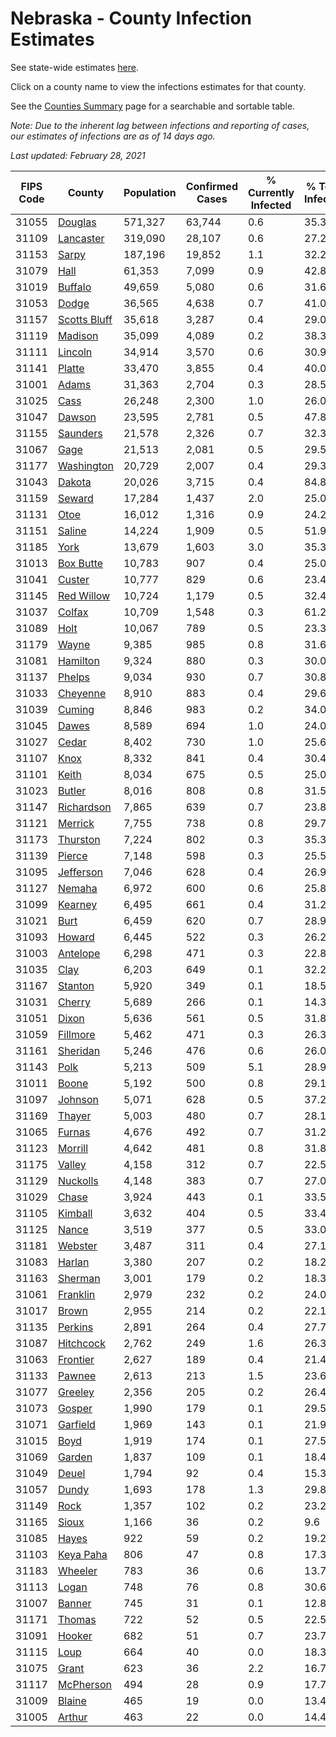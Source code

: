 # Nebraska - County Infection Estimates

See state-wide estimates [here](/infections/us-ne).

Click on a county name to view the infections estimates for that county.

See the [Counties Summary](/infections/summary-counties) page for a searchable and sortable table.

*Note: Due to the inherent lag between infections and reporting of cases, our estimates of infections are as of 14 days ago.*

*Last updated: February 28, 2021*

|   FIPS Code |                       County |   Population |   Confirmed Cases |   % Currently Infected |   % Total Infected |
|-------------|------------------------------|--------------|-------------------|------------------------|--------------------|
|       31055 |           [Douglas](douglas) |      571,327 |            63,744 |                    0.6 |               35.3 |
|       31109 |       [Lancaster](lancaster) |      319,090 |            28,107 |                    0.6 |               27.2 |
|       31153 |               [Sarpy](sarpy) |      187,196 |            19,852 |                    1.1 |               32.2 |
|       31079 |                 [Hall](hall) |       61,353 |             7,099 |                    0.9 |               42.8 |
|       31019 |           [Buffalo](buffalo) |       49,659 |             5,080 |                    0.6 |               31.6 |
|       31053 |               [Dodge](dodge) |       36,565 |             4,638 |                    0.7 |               41.0 |
|       31157 | [Scotts Bluff](scotts-bluff) |       35,618 |             3,287 |                    0.4 |               29.0 |
|       31119 |           [Madison](madison) |       35,099 |             4,089 |                    0.2 |               38.3 |
|       31111 |           [Lincoln](lincoln) |       34,914 |             3,570 |                    0.6 |               30.9 |
|       31141 |             [Platte](platte) |       33,470 |             3,855 |                    0.4 |               40.0 |
|       31001 |               [Adams](adams) |       31,363 |             2,704 |                    0.3 |               28.5 |
|       31025 |                 [Cass](cass) |       26,248 |             2,300 |                    1.0 |               26.0 |
|       31047 |             [Dawson](dawson) |       23,595 |             2,781 |                    0.5 |               47.8 |
|       31155 |         [Saunders](saunders) |       21,578 |             2,326 |                    0.7 |               32.3 |
|       31067 |                 [Gage](gage) |       21,513 |             2,081 |                    0.5 |               29.5 |
|       31177 |     [Washington](washington) |       20,729 |             2,007 |                    0.4 |               29.3 |
|       31043 |             [Dakota](dakota) |       20,026 |             3,715 |                    0.4 |               84.8 |
|       31159 |             [Seward](seward) |       17,284 |             1,437 |                    2.0 |               25.0 |
|       31131 |                 [Otoe](otoe) |       16,012 |             1,316 |                    0.9 |               24.2 |
|       31151 |             [Saline](saline) |       14,224 |             1,909 |                    0.5 |               51.9 |
|       31185 |                 [York](york) |       13,679 |             1,603 |                    3.0 |               35.3 |
|       31013 |       [Box Butte](box-butte) |       10,783 |               907 |                    0.4 |               25.0 |
|       31041 |             [Custer](custer) |       10,777 |               829 |                    0.6 |               23.4 |
|       31145 |     [Red Willow](red-willow) |       10,724 |             1,179 |                    0.5 |               32.4 |
|       31037 |             [Colfax](colfax) |       10,709 |             1,548 |                    0.3 |               61.2 |
|       31089 |                 [Holt](holt) |       10,067 |               789 |                    0.5 |               23.3 |
|       31179 |               [Wayne](wayne) |        9,385 |               985 |                    0.8 |               31.6 |
|       31081 |         [Hamilton](hamilton) |        9,324 |               880 |                    0.3 |               30.0 |
|       31137 |             [Phelps](phelps) |        9,034 |               930 |                    0.7 |               30.8 |
|       31033 |         [Cheyenne](cheyenne) |        8,910 |               883 |                    0.4 |               29.6 |
|       31039 |             [Cuming](cuming) |        8,846 |               983 |                    0.2 |               34.0 |
|       31045 |               [Dawes](dawes) |        8,589 |               694 |                    1.0 |               24.0 |
|       31027 |               [Cedar](cedar) |        8,402 |               730 |                    1.0 |               25.6 |
|       31107 |                 [Knox](knox) |        8,332 |               841 |                    0.4 |               30.4 |
|       31101 |               [Keith](keith) |        8,034 |               675 |                    0.5 |               25.0 |
|       31023 |             [Butler](butler) |        8,016 |               808 |                    0.8 |               31.5 |
|       31147 |     [Richardson](richardson) |        7,865 |               639 |                    0.7 |               23.8 |
|       31121 |           [Merrick](merrick) |        7,755 |               738 |                    0.8 |               29.7 |
|       31173 |         [Thurston](thurston) |        7,224 |               802 |                    0.3 |               35.3 |
|       31139 |             [Pierce](pierce) |        7,148 |               598 |                    0.3 |               25.5 |
|       31095 |       [Jefferson](jefferson) |        7,046 |               628 |                    0.4 |               26.9 |
|       31127 |             [Nemaha](nemaha) |        6,972 |               600 |                    0.6 |               25.8 |
|       31099 |           [Kearney](kearney) |        6,495 |               661 |                    0.4 |               31.2 |
|       31021 |                 [Burt](burt) |        6,459 |               620 |                    0.7 |               28.9 |
|       31093 |             [Howard](howard) |        6,445 |               522 |                    0.3 |               26.2 |
|       31003 |         [Antelope](antelope) |        6,298 |               471 |                    0.3 |               22.8 |
|       31035 |                 [Clay](clay) |        6,203 |               649 |                    0.1 |               32.2 |
|       31167 |           [Stanton](stanton) |        5,920 |               349 |                    0.1 |               18.5 |
|       31031 |             [Cherry](cherry) |        5,689 |               266 |                    0.1 |               14.3 |
|       31051 |               [Dixon](dixon) |        5,636 |               561 |                    0.5 |               31.8 |
|       31059 |         [Fillmore](fillmore) |        5,462 |               471 |                    0.3 |               26.3 |
|       31161 |         [Sheridan](sheridan) |        5,246 |               476 |                    0.6 |               26.0 |
|       31143 |                 [Polk](polk) |        5,213 |               509 |                    5.1 |               28.9 |
|       31011 |               [Boone](boone) |        5,192 |               500 |                    0.8 |               29.1 |
|       31097 |           [Johnson](johnson) |        5,071 |               628 |                    0.5 |               37.2 |
|       31169 |             [Thayer](thayer) |        5,003 |               480 |                    0.7 |               28.1 |
|       31065 |             [Furnas](furnas) |        4,676 |               492 |                    0.7 |               31.2 |
|       31123 |           [Morrill](morrill) |        4,642 |               481 |                    0.8 |               31.8 |
|       31175 |             [Valley](valley) |        4,158 |               312 |                    0.7 |               22.5 |
|       31129 |         [Nuckolls](nuckolls) |        4,148 |               383 |                    0.7 |               27.0 |
|       31029 |               [Chase](chase) |        3,924 |               443 |                    0.1 |               33.5 |
|       31105 |           [Kimball](kimball) |        3,632 |               404 |                    0.5 |               33.4 |
|       31125 |               [Nance](nance) |        3,519 |               377 |                    0.5 |               33.0 |
|       31181 |           [Webster](webster) |        3,487 |               311 |                    0.4 |               27.1 |
|       31083 |             [Harlan](harlan) |        3,380 |               207 |                    0.2 |               18.2 |
|       31163 |           [Sherman](sherman) |        3,001 |               179 |                    0.2 |               18.3 |
|       31061 |         [Franklin](franklin) |        2,979 |               232 |                    0.2 |               24.0 |
|       31017 |               [Brown](brown) |        2,955 |               214 |                    0.2 |               22.1 |
|       31135 |           [Perkins](perkins) |        2,891 |               264 |                    0.4 |               27.7 |
|       31087 |       [Hitchcock](hitchcock) |        2,762 |               249 |                    1.6 |               26.3 |
|       31063 |         [Frontier](frontier) |        2,627 |               189 |                    0.4 |               21.4 |
|       31133 |             [Pawnee](pawnee) |        2,613 |               213 |                    1.5 |               23.6 |
|       31077 |           [Greeley](greeley) |        2,356 |               205 |                    0.2 |               26.4 |
|       31073 |             [Gosper](gosper) |        1,990 |               179 |                    0.1 |               29.5 |
|       31071 |         [Garfield](garfield) |        1,969 |               143 |                    0.1 |               21.9 |
|       31015 |                 [Boyd](boyd) |        1,919 |               174 |                    0.1 |               27.5 |
|       31069 |             [Garden](garden) |        1,837 |               109 |                    0.1 |               18.4 |
|       31049 |               [Deuel](deuel) |        1,794 |                92 |                    0.4 |               15.3 |
|       31057 |               [Dundy](dundy) |        1,693 |               178 |                    1.3 |               29.8 |
|       31149 |                 [Rock](rock) |        1,357 |               102 |                    0.2 |               23.2 |
|       31165 |               [Sioux](sioux) |        1,166 |                36 |                    0.2 |                9.6 |
|       31085 |               [Hayes](hayes) |          922 |                59 |                    0.2 |               19.2 |
|       31103 |       [Keya Paha](keya-paha) |          806 |                47 |                    0.8 |               17.3 |
|       31183 |           [Wheeler](wheeler) |          783 |                36 |                    0.6 |               13.7 |
|       31113 |               [Logan](logan) |          748 |                76 |                    0.8 |               30.6 |
|       31007 |             [Banner](banner) |          745 |                31 |                    0.1 |               12.8 |
|       31171 |             [Thomas](thomas) |          722 |                52 |                    0.5 |               22.5 |
|       31091 |             [Hooker](hooker) |          682 |                51 |                    0.7 |               23.7 |
|       31115 |                 [Loup](loup) |          664 |                40 |                    0.0 |               18.3 |
|       31075 |               [Grant](grant) |          623 |                36 |                    2.2 |               16.7 |
|       31117 |       [McPherson](mcpherson) |          494 |                28 |                    0.9 |               17.7 |
|       31009 |             [Blaine](blaine) |          465 |                19 |                    0.0 |               13.4 |
|       31005 |             [Arthur](arthur) |          463 |                22 |                    0.0 |               14.4 |